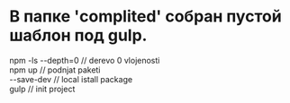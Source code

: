 # В папке 'complited' собран пустой шаблон под gulp.  
  
npm -ls --depth=0  // derevo 0 vlojenosti  
npm up // podnjat paketi  
--save-dev // local istall package  
gulp // init project  

